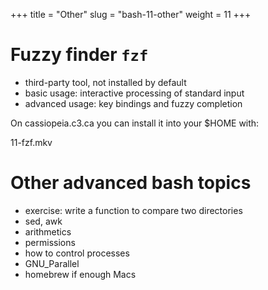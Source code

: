 +++
title = "Other"
slug = "bash-11-other"
weight = 11
+++

# Fuzzy finder `fzf`

* third-party tool, not installed by default
* basic usage: interactive processing of standard input
* advanced usage: key bindings and fuzzy completion

On cassiopeia.c3.ca you can install it into your $HOME with:

<!-- ~~~ {.bash} -->
<!-- $ source /project/shared/fzf/.fzf.bash     # each user in each shell or put it into your ~/.bashrc -->
<!-- $ fzf -->
<!-- $ nano $(fzf --height 40%) -->
<!-- $ kill -9 `/bin/ps aux | fzf | awk '{print $2}'` -->
<!-- $ e `find ~/Documents/ -type f | fzf` -->
<!-- ~~~ -->

11-fzf.mkv

# Other advanced bash topics

- exercise: write a function to compare two directories
- sed, awk
- arithmetics
- permissions
- how to control processes
- GNU_Parallel
- homebrew if enough Macs
